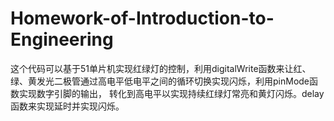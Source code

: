 # Homework-of-Introduction-to-Engineering
这个代码可以基于51单片机实现红绿灯的控制，利用digitalWrite函数来让红、绿、黄发光二极管通过高电平低电平之间的循环切换实现闪烁，利用pinMode函数实现数字引脚的输出，
转化到高电平以实现持续红绿灯常亮和黄灯闪烁。delay函数来实现延时并实现闪烁。
